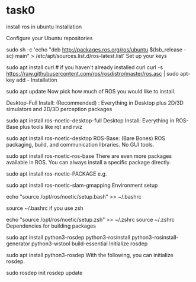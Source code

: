 # task0
install ros in ubuntu
Installation

Configure your Ubuntu repositories

sudo sh -c 'echo "deb http://packages.ros.org/ros/ubuntu $(lsb_release -sc) main" > /etc/apt/sources.list.d/ros-latest.list'
Set up your keys

sudo apt install curl # if you haven't already installed curl
curl -s https://raw.githubusercontent.com/ros/rosdistro/master/ros.asc | sudo apt-key add -
Installation

sudo apt update
Now pick how much of ROS you would like to install.

Desktop-Full Install: (Recommended) : Everything in Desktop plus 2D/3D simulators and 2D/3D perception packages

sudo apt install ros-noetic-desktop-full
Desktop Install: Everything in ROS-Base plus tools like rqt and rviz

sudo apt install ros-noetic-desktop
ROS-Base: (Bare Bones) ROS packaging, build, and communication libraries. No GUI tools.

sudo apt install ros-noetic-ros-base
There are even more packages available in ROS. You can always install a specific package directly.

sudo apt install ros-noetic-PACKAGE
e.g.

sudo apt install ros-noetic-slam-gmapping
Environment setup

echo "source /opt/ros/noetic/setup.bash" >> ~/.bashrc

source ~/.bashrc
if you use zsh

echo "source /opt/ros/noetic/setup.zsh" >> ~/.zshrc
source ~/.zshrc
Dependencies for building packages

sudo apt install python3-rosdep python3-rosinstall python3-rosinstall-generator python3-wstool build-essential
Initialize rosdep

sudo apt install python3-rosdep
With the following, you can initialize rosdep.

sudo rosdep init
rosdep update
